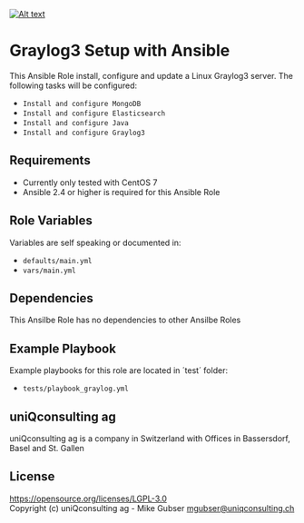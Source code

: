 [![Alt text](https://www.uniqconsulting.ch/images/logo.png)](https://www.uniqconsulting.ch/)

Graylog3 Setup with Ansible
===========================

This Ansible Role install, configure and update a Linux Graylog3 server. The following tasks will be configured:
* `Install and configure MongoDB`
* `Install and configure Elasticsearch`
* `Install and configure Java`
* `Install and configure Graylog3`

Requirements
------------

* Currently only tested with CentOS 7
* Ansible 2.4 or higher is required for this Ansible Role

Role Variables
--------------

Variables are self speaking or documented in:   
* `defaults/main.yml`
* `vars/main.yml`

Dependencies
------------

This Ansilbe Role has no dependencies to other Ansilbe Roles

Example Playbook
----------------

Example playbooks for this role are located in ´test´ folder:
* `tests/playbook_graylog.yml`

uniQconsulting ag
-----------------

uniQconsulting ag is a company in Switzerland with Offices in Bassersdorf, Basel and St. Gallen

License
-------
https://opensource.org/licenses/LGPL-3.0    
Copyright (c) uniQconsulting ag - Mike Gubser <mgubser@uniqconsulting.ch>
